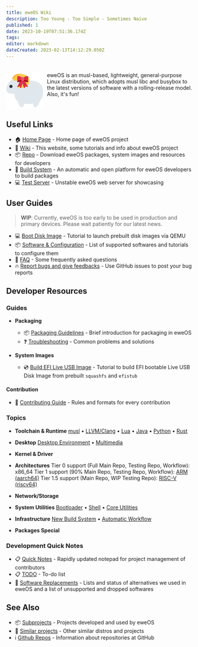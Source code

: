 ```yaml
---
title: eweOS Wiki
description: Too Young - Too Simple - Sometimes Naive
published: 1
date: 2023-10-19T07:51:36.174Z
tags: 
editor: markdown
dateCreated: 2023-02-13T14:12:29.050Z
---
```


<div style="display: inline-block; padding-top: 20px;">
<img src="/logo.png" alt="eweOS Logo" width="100" style="float: left; margin-right: 10px;"/>
eweOS is an musl-based, lightweight, general-purpose Linux distribution, which adopts musl libc and busybox to the latest versions of software with a rolling-release model. Also, it's fun!
</div>

## Useful Links

- :house: [Home Page](https://os.ewe.moe) - Home page of eweOS project
- :notebook_with_decorative_cover: [Wiki](https://os-wiki.ewe.moe) - This website, some tutorials and info about eweOS project
- :package: [Repo](https://os-repo.ewe.moe) - Download eweOS packages, system images and resources for developers
- :hammer: [Build System](https://os-build.ewe.moe) - An automatic and open platform for eweOS developers to build packages
- :computer: [Test Server](https://os-test.ewe.moe) - Unstable eweOS web server for showcasing

## User Guides

> **WIP**: Currently, eweOS is too early to be used in production and primary devices. Please wait patiently for our latest news.

- :computer: [Boot Disk Image](/guides/boot-diskimage) - Tutorial to launch prebuilt disk images via QEMU
- :package: [Software & Configuration](/guides/softwares) - List of supported softwares and tutorials to configure them
- :raising_hand: [FAQ](/guides/faq) - Some frequently asked questions
- :fire: [Report bugs and give feedbacks](https://github.com/eweOS/bugs/issues) - Use GitHub issues to post your bug reports

## Developer Resources

### Guides

- **Packaging**
  - :package: [Packaging Guidelines](/dev/guide/packaging) - Brief introduction for packaging in eweOS
  - :question: [Troubleshooting](/dev/guide/troubleshooting) - Common problems and solutions

- **System Images**
	- :cd: [Build EFI Live USB Image](/dev/guide/build-efi-liveusb-img) - Tutorial to build EFI bootable Live USB Disk Image from prebuilt `squashfs` and `efistub`

#### Contribution

- :book: [Contributing Guide](/dev/guide/contribution) - Rules and formats for every contribution

### Topics

- **Toolchain & Runtime**
[musl](/dev/topic/toolchain/musl) • [LLVM/Clang](/dev/topic/toolchain/llvm) • [Lua](/dev/topic/toolchain/lua) • [Java](/dev/topic/toolchain/java) • [Python](/dev/topic/toolchain/python) • [Rust](/dev/topic/toolchain/rust)

- **Desktop**
[Desktop Environment](/dev/topic/desktop/desktop-env) • [Multimedia](/dev/topic/desktop/multimedia)

- **Kernel & Driver**

- **Architectures**
Tier 0 support (Full Main Repo, Testing Repo, Workflow): x86_64
Tier 1 support (90% Main Repo, Testing Repo, Workflow): [ARM (aarch64)](/dev/topic/arch/arm)
Tier 1.5 support (Main Repo, WIP Testing Repo): [RISC-V (riscv64)](/dev/topic/arch/riscv)

- **Network/Storage**

- **System Utilities**
[Bootloader](/dev/topic/sysutils/bootloader) • [Shell](/dev/topic/sysutils/shell) • [Core Utilities](/dev/topic/sysutils/coreutils)

- **Infrastructure**
[New Build System](/dev/topic/infra/build-system) • [Automatic Workflow](/dev/topic/infra/auto-workflow)

- **Packages Special**

### Development Quick Notes

- :clipboard: [Quick Notes](/dev/quick-notes) - Rapidly updated notepad for project management of contributors
- :clipboard: [TODO](/dev/todo) - To-do list
- :repeat: [Software Replacements](/dev/replacements) - Lists and status of alternatives we used in eweOS and a list of unsupported and dropped softwares

## See Also

- :package: [Subprojects](/see-also/subprojects) - Projects developed and used by eweOS
- :busts_in_silhouette: [Similar projects](/see-also/similar-projects) - Other similar distros and projects
- :information_source: [Github Repos](/see-also/github-repos) - Information about repositories at GitHub
